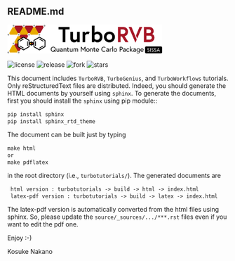 README.md
--------------------------------------

<img src="logo/turborvb_logo.png" width="70%">

![license](https://img.shields.io/github/license/kousuke-nakano/turbotutorials) ![release](https://img.shields.io/github/release/kousuke-nakano/turbotutorials/all.svg) ![fork](https://img.shields.io/github/forks/kousuke-nakano/turbotutorials?style=social) ![stars](https://img.shields.io/github/stars/kousuke-nakano/turbotutorials?style=social)

This document includes ``TurboRVB``, ``TurboGenius``, and ``TurboWorkflows`` tutorials. Only reStructuredText files are distributed. Indeed, you should generate the HTML documents by yourself using `sphinx`. To generate the documents, first you should install the `sphinx` using pip module::

    pip install sphinx
    pip install sphinx_rtd_theme

The document can be built just by typing

    make html
    or
    make pdflatex
    
in the root directory (i.e., ``turbotutorials/``). The generated documents are

     html version : turbotutorials -> build -> html -> index.html
     latex-pdf version : turbotutorials -> build -> latex -> index.html

The latex-pdf version is automatically converted from the html files using sphinx. So, please update the ``source/_sources/.../***.rst`` files even if you want to edit the pdf one.
   
Enjoy :-)

Kosuke Nakano

